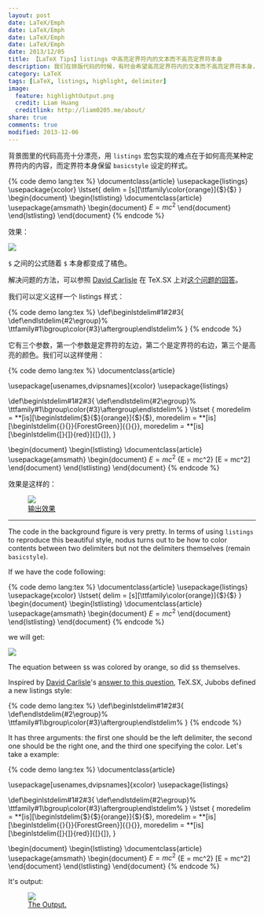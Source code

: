 ```yaml
---
layout: post
date: LaTeX/Emph
date: LaTeX/Emph
date: LaTeX/Emph
date: LaTeX/Emph
date: 2013/12/05
title: 【LaTeX Tips】listings 中高亮定界符内的文本而不高亮定界符本身
description: 我们在排版代码的时候，有时会希望高亮定界符内的文本而不高亮定界符本身，这里是解决方法。
category: LaTeX
tags: [LaTeX, listings, highlight, delimiter]
image:
  feature: highlightOutput.png
  credit: Liam Huang
  creditlink: http://liam0205.me/about/
share: true
comments: true
modified: 2013-12-06
---
```


背景图里的代码高亮十分漂亮，用 `listings` 宏包实现的难点在于如何高亮某种定界符内的内容，而定界符本身保留 `basicstyle` 设定的样式。

<!--more-->

{% code demo lang:tex %}
\documentclass{article}
\usepackage{listings}
\usepackage{xcolor}
\lstset{
    delim = [s][\ttfamily\color{orange}]{$}{$}
}
\begin{document}
\begin{lstlisting}
\documentclass{article}
\usepackage{amsmath}
\begin{document}
$E = mc^2$
\end{document}
\end{lstlisting}
\end{document}
{% endcode %}

效果：

![](http://i.stack.imgur.com/VFq3G.png)

`$` 之间的公式随着 `$` 本身都变成了橘色。

解决问题的方法，可以参照 [David Carlisle](http://dpcarlisle.blogspot.com/) 在 TeX.SX 上对[这个问题的回答](http://tex.stackexchange.com/a/145661/38350)。

我们可以定义这样一个 listings 样式：

{% code demo lang:tex %}
\def\beginlstdelim#1#2#3{
    \def\endlstdelim{#2\egroup}%
    \ttfamily#1\bgroup\color{#3}\aftergroup\endlstdelim%
}
{% endcode %}

它有三个参数，第一个参数是定界符的左边，第二个是定界符的右边，第三个是高亮的颜色。我们可以这样使用：

{% code demo lang:tex %}
\documentclass{article}

\usepackage[usenames,dvipsnames]{xcolor}
\usepackage{listings}


\def\beginlstdelim#1#2#3{
    \def\endlstdelim{#2\egroup}%
    \ttfamily#1\bgroup\color{#3}\aftergroup\endlstdelim%
}
\lstset
{
    moredelim = **[is][\beginlstdelim{\$}{\$}{orange}]{\$}{\$},
    moredelim = **[is][\beginlstdelim{\{}{\}}{ForestGreen}]{\{}{\}},
    moredelim = **[is][\beginlstdelim{[}{]}{red}]{[}{]},
}

\begin{document}
\begin{lstlisting}
\documentclass{article}
\usepackage{amsmath}
\begin{document}
$E = mc^2$
{E = mc^2}
[E = mc^2]
\end{document}
\end{lstlisting}
\end{document}
{% endcode %}

效果是这样的：

<figure>
    <a href="http://i.stack.imgur.com/7nSib.png"><img src="http://i.stack.imgur.com/7nSib.png"></a>
    <figcaption><a href="http://i.stack.imgur.com/7nSib.png" title="输出效果">输出效果</a></figcaption>
</figure>

------------------


The code in the background figure is very pretty. In terms of using `listings` to reproduce this beautiful style, nodus turns out to be how to color contents between two delimiters but not the delimiters themselves (remain `basicstyle`).

If we have the code following:

{% code demo lang:tex %}
\documentclass{article}
\usepackage{listings}
\usepackage{xcolor}
\lstset{
    delim = [s][\ttfamily\color{orange}]{$}{$}
}
\begin{document}
\begin{lstlisting}
\documentclass{article}
\usepackage{amsmath}
\begin{document}
$E = mc^2$
\end{document}
\end{lstlisting}
\end{document}
{% endcode %}

we will get:

![](http://i.stack.imgur.com/VFq3G.png)

The equation between `$`s was colored by orange, so did `$`s themselves.

Inspired by [David Carlisle](http://dpcarlisle.blogspot.com/)'s [answer to this question](http://tex.stackexchange.com/a/145661/38350), TeX.SX, Jubobs defined a new listings style:

{% code demo lang:tex %}
\def\beginlstdelim#1#2#3{
    \def\endlstdelim{#2\egroup}%
    \ttfamily#1\bgroup\color{#3}\aftergroup\endlstdelim%
}
{% endcode %}

It has three arguments: the first one should be the left delimiter, the second one should be the right one, and the third one specifying the color. Let's take a example:

{% code demo lang:tex %}
\documentclass{article}

\usepackage[usenames,dvipsnames]{xcolor}
\usepackage{listings}


\def\beginlstdelim#1#2#3{
    \def\endlstdelim{#2\egroup}%
    \ttfamily#1\bgroup\color{#3}\aftergroup\endlstdelim%
}
\lstset
{
    moredelim = **[is][\beginlstdelim{\$}{\$}{orange}]{\$}{\$},
    moredelim = **[is][\beginlstdelim{\{}{\}}{ForestGreen}]{\{}{\}},
    moredelim = **[is][\beginlstdelim{[}{]}{red}]{[}{]},
}

\begin{document}
\begin{lstlisting}
\documentclass{article}
\usepackage{amsmath}
\begin{document}
$E = mc^2$
{E = mc^2}
[E = mc^2]
\end{document}
\end{lstlisting}
\end{document}
{% endcode %}

It's output:

<figure>
    <a href="http://i.stack.imgur.com/7nSib.png"><img src="http://i.stack.imgur.com/7nSib.png"></a>
    <figcaption><a href="http://i.stack.imgur.com/7nSib.png" title="The Output.">The Output.</a></figcaption>
</figure>
